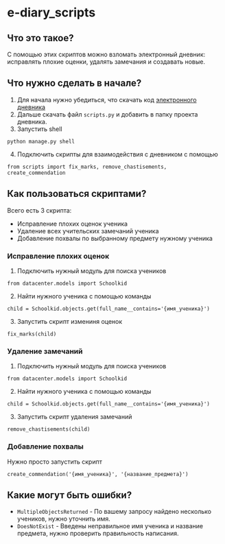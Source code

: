 # e-diary_scripts
 
## Что это такое?

С помощью этих скриптов можно взломать электронный дневник: исправлять плохие оценки, удалять замечания и создавать новые.

## Что нужно сделать в начале?

1. Для начала нужно убедиться, что скачать код [электронного дневника](https://github.com/devmanorg/e-diary)
2. Дальше скачать файл `scripts.py` и добавить в папку проекта дневника.
3. Запустить shell

```python manage.py shell```

4. Подключить скрипты для взаимодействия с дневником с помощью

```from scripts import fix_marks, remove_chastisements, create_commendation```

## Как пользоваться скриптами?

Всего есть 3 скрипта: 
- Исправление плохих оценок ученика
- Удаление всех учительских замечаний ученика
- Добавление похвалы по выбранному предмету нужному ученика

### Исправление плохих оценок

1. Подключить нужный модуль для поиска учеников

```from datacenter.models import Schoolkid```

2. Найти нужного ученика с помощью команды

```child = Schoolkid.objects.get(full_name__contains='{имя_ученика}')```

3. Запустить скрипт измениня оценок

```fix_marks(child)```

### Удаление замечаний

1. Подключить нужный модуль для поиска учеников

```from datacenter.models import Schoolkid```

2. Найти нужного ученика с помощью команды

```child = Schoolkid.objects.get(full_name__contains='{имя_ученика}')```

3. Запустить скрипт удаления замечаний

```remove_chastisements(child)```

### Добавление похвалы

Нужно просто запустить скрипт

```create_commendation('{имя_ученика}', '{название_предмета}')```

## Какие могут быть ошибки?

- `MultipleObjectsReturned` - По вашему запросу найдено несколько учеников, нужно уточнить имя.
- `DoesNotExist` - Введены неправильное имя ученика и название предмета, нужно проверить правильность написания.